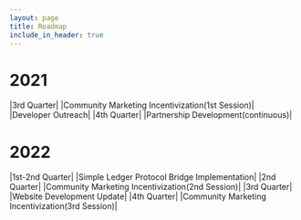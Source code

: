 ```yaml
---
layout: page
title: Roadmap
include_in_header: true
---
```


# 2021

|3rd Quarter|
|Community Marketing Incentivization(1st Session)|
|Developer Outreach|
|4th Quarter|
|Partnership Development(continuous)|

# 2022

|1st-2nd Quarter|
|Simple Ledger Protocol Bridge Implementation|
|2nd Quarter|
|Community Marketing Incentivization(2nd Session)|
|3rd Quarter|
|Website Development Update|
|4th Quarter|
|Community Marketing Incentivization(3rd Session)|